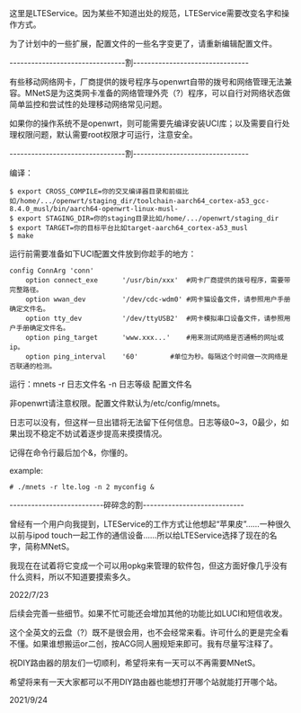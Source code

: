 这里是LTEService。因为某些不知道出处的规范，LTEService需要改变名字和操作方式。

为了计划中的一些扩展，配置文件的一些名字变更了，请重新编辑配置文件。

--------------------------------割--------------------------------

有些移动网络网卡，厂商提供的拨号程序与openwrt自带的拨号和网络管理无法兼容。MNetS是为这类网卡准备的网络管理外壳（?）程序，可以自行对网络状态做简单监控和尝试性的处理移动网络常见问题。

如果你的操作系统不是openwrt，则可能需要先编译安装UCI库；以及需要自行处理权限问题，默认需要root权限才可运行，注意安全。

--------------------------------割--------------------------------

编译：
```
$ export CROSS_COMPILE=你的交叉编译器目录和前缀比如/home/.../openwrt/staging_dir/toolchain-aarch64_cortex-a53_gcc-8.4.0_musl/bin/aarch64-openwrt-linux-musl-
$ export STAGING_DIR=你的staging目录比如/home/.../openwrt/staging_dir
$ export TARGET=你的目标平台比如target-aarch64_cortex-a53_musl
$ make
```

运行前需要准备如下UCI配置文件放到你趁手的地方：
```
config ConnArg 'conn'
	option connect_exe  	'/usr/bin/xxx'  #网卡厂商提供的拨号程序，需要带完整路径。
	option wwan_dev     	'/dev/cdc-wdm0' #网卡猫设备文件，请参照用户手册确定文件名。
	option tty_dev      	'/dev/ttyUSB2'  #网卡模拟串口设备文件，请参照用户手册确定文件名。
	option ping_target  	'www.xxx...'    #用来测试网络是否通畅的网址或ip。 
	option ping_interval	'60'		#单位为秒。每隔这个时间做一次网络是否联通的检测。
```

运行：mnets -r 日志文件名 -n 日志等级 配置文件名

非openwrt请注意权限。配置文件默认为/etc/config/mnets。

日志可以没有，但这样一旦出错将无法留下任何信息。日志等级0~3，0最少，如果出现不稳定不妨试着逐步提高来摸摸情况。

记得在命令行最后加个&，你懂的。

example:
```
# ./mnets -r lte.log -n 2 myconfig &
```

--------------------------碎碎念的割----------------------------

曾经有一个用户向我提到，LTEService的工作方式让他想起“苹果皮”……一种很久以前与ipod touch一起工作的通信设备……所以给LTEService选择了现在的名字，简称MNetS。

我现在在试着将它变成一个可以用opkg来管理的软件包，但这方面好像几乎没有什么资料，所以不知道要摸索多久。

2022/7/23

后续会完善一些细节。如果不忙可能还会增加其他的功能比如LUCI和短信收发。

这个全英文的云盘（?）既不是很会用，也不会经常来看。许可什么的更是完全看不懂。如果谁想搬运or二创，按ACG同人圈规矩来即可。我有尽量写注释了。

祝DIY路由器的朋友们一切顺利，希望将来有一天可以不再需要MNetS。

希望将来有一天大家都可以不用DIY路由器也能想打开哪个站就能打开哪个站。

2021/9/24
